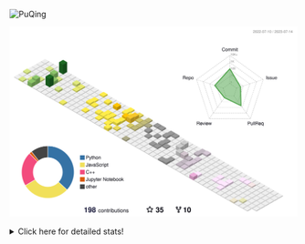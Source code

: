![PuQing](https://user-images.githubusercontent.com/27223114/171565019-9a56fae6-b08b-421f-99db-7e830da42371.png)

![](./profile-3d-contrib/profile-season-animate.svg)

<details>
<summary>Click here for detailed stats!</summary>

<!--START_SECTION:waka-->
![Lines of code](https://img.shields.io/badge/From%20Hello%20World%20I%27ve%20Written-703.7%20thousand%20lines%20of%20code-blue)

**🐱 My GitHub Data** 

> 📦 248.6 kB Used in GitHub's Storage 
 > 
> 🏆 81 Contributions in the Year 2023
 > 
> 🚫 Not Opted to Hire
 > 
> 📜 27 Public Repositories 
 > 
> 🔑 27 Private Repositories 
 > 
**I'm an Early 🐤** 

```text
🌞 Morning                288 commits         █████░░░░░░░░░░░░░░░░░░░░   19.42 % 
🌆 Daytime                769 commits         █████████████░░░░░░░░░░░░   51.85 % 
🌃 Evening                176 commits         ███░░░░░░░░░░░░░░░░░░░░░░   11.87 % 
🌙 Night                  250 commits         ████░░░░░░░░░░░░░░░░░░░░░   16.86 % 
```


📊 **This Week I Spent My Time On** 

```text
💬 Programming Languages: 
Markdown                 6 hrs 57 mins       ███████████████████░░░░░░   74.16 % 
Jupyter Notebook         1 hr 23 mins        ████░░░░░░░░░░░░░░░░░░░░░   14.76 % 
Python                   31 mins             █░░░░░░░░░░░░░░░░░░░░░░░░   05.56 % 
C++                      29 mins             █░░░░░░░░░░░░░░░░░░░░░░░░   05.29 % 
C                        1 min               ░░░░░░░░░░░░░░░░░░░░░░░░░   00.23 % 

🔥 Editors: 
Obsidian                 6 hrs 57 mins       ███████████████████░░░░░░   74.16 % 
VS Code                  2 hrs 25 mins       ██████░░░░░░░░░░░░░░░░░░░   25.84 % 

💻 Operating System: 
Windows                  8 hrs 3 mins        ██████████████████████░░░   86.00 % 
WSL                      1 hr 18 mins        ████░░░░░░░░░░░░░░░░░░░░░   14.00 % 
```


<!--END_SECTION:waka-->
</details>
